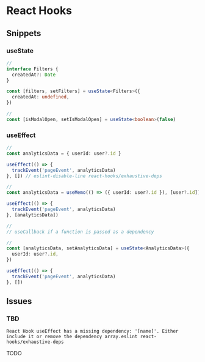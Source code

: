 # React Hooks

<!--
https://app.pluralsight.com/library/courses/using-react-hooks/table-of-contents
https://linkedin.com/learning/react-hooks/understanding-modern-react
-->

## Snippets

### useState

<!--
Mistakes:

- Derived State
-->

```ts
//
interface Filters {
  createdAt?: Date
}

const [filters, setFilters] = useState<Filters>({
  createdAt: undefined,
})

//
const [isModalOpen, setIsModalOpen] = useState<boolean>(false)
```

### useEffect

```ts
//
const analyticsData = { userId: user?.id }

useEffect(() => {
  trackEvent('pageEvent', analyticsData)
}, []) // eslint-disable-line react-hooks/exhaustive-deps

//
const analyticsData = useMemo(() => ({ userId: user?.id }), [user?.id])

useEffect(() => {
  trackEvent('pageEvent', analyticsData)
}, [analyticsData])

//
// useCallback if a function is passed as a dependency

//
const [analyticsData, setAnalyticsData] = useState<AnalyticsData>({
  userId: user?.id,
})

useEffect(() => {
  trackEvent('pageEvent', analyticsData)
}, [])
```

## Issues

### TBD

```log
React Hook useEffect has a missing dependency: '[name]'. Either include it or remove the dependency array.eslint react-hooks/exhaustive-deps
```

TODO
